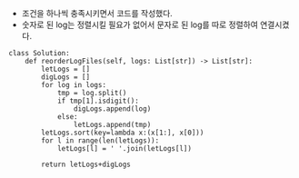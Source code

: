 * 조건을 하나씩 충족시키면서 코드를 작성했다.
* 숫자로 된 log는 정렬시킬 필요가 없어서 문자로 된 log를 따로 정렬하여 연결시켰다.
```
class Solution:
    def reorderLogFiles(self, logs: List[str]) -> List[str]:
        letLogs = []
        digLogs = []
        for log in logs:
            tmp = log.split()
            if tmp[1].isdigit():
                digLogs.append(log)
            else:
                letLogs.append(tmp)
        letLogs.sort(key=lambda x:(x[1:], x[0]))
        for l in range(len(letLogs)):
            letLogs[l] = ' '.join(letLogs[l])
        
        return letLogs+digLogs
```

